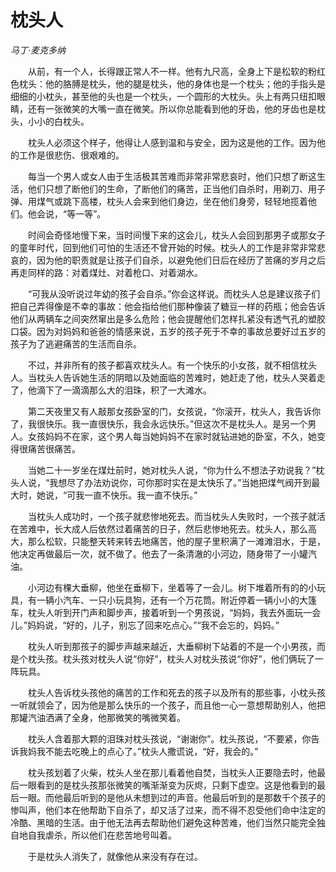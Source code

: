 # 枕头人

*马丁·麦克多纳*

　　从前，有一个人，长得跟正常人不一样。他有九尺高，全身上下是松软的粉红色枕头：他的胳膊是枕头，他的腿是枕头，他的身体也是一个枕头；他的手指头是细细的小枕头，甚至他的头也是一个枕头，一个圆形的大枕头。头上有两只纽扣眼睛，还有一张微笑的大嘴一直在微笑。所以你总能看到他的牙齿，他的牙齿也是枕头，小小的白枕头。

　　枕头人必须这个样子，他得让人感到温和与安全，因为这是他的工作。因为他的工作是很悲伤、很艰难的。

　　每当一个男人或女人由于生活极其苦难而非常非常悲哀时，他们只想了断这生活，他们只想了断他们的生命，了断他们的痛苦，正当他们自杀时，用剃刀、用子弹、用煤气或跳下高楼，枕头人会来到他们身边，坐在他们身旁，轻轻地揽着他们。他会说，“等一等”。

　　时间会奇怪地慢下来，当时间慢下来的这会儿，枕头人会回到那男子或那女子的童年时代，回到他们可怕的生活还不曾开始的时候。枕头人的工作是非常非常悲哀的，因为他的职责就是让孩子们自杀，以避免他们日后在经历了苦痛的岁月之后再走同样的路：对着煤灶、对着枪口、对着湖水。

　　“可我从没听说过年幼的孩子会自杀。”你会这样说。而枕头人总是建议孩子们把自己弄得像是不幸的事故：他会指给他们那种像装了糖豆一样的药瓶；他会告诉他们从两辆车之间突然窜出是多么危险；他会提醒他们怎样扎紧没有透气孔的塑胶口袋。因为对妈妈和爸爸的情感来说，五岁的孩子死于不幸的事故总要好过五岁的孩子为了逃避痛苦的生活而自杀。

　　不过，并非所有的孩子都喜欢枕头人。有一个快乐的小女孩，就不相信枕头人。当枕头人告诉她生活的阴暗以及她面临的苦难时，她赶走了他，枕头人哭着走了，他滴下了一滴滴那么大的泪珠，积了一大滩水。

　　第二天夜里又有人敲那女孩卧室的门，女孩说，“你滚开，枕头人，我告诉你了，我很快乐。我一直很快乐，我会永远快乐。”但这次不是枕头人。是另一个男人。女孩妈妈不在家，这个男人每当她妈妈不在家时就钻进她的卧室，不久，她变得很痛苦很痛苦。

　　当她二十一岁坐在煤灶前时，她对枕头人说，“你为什么不想法子劝说我？”枕头人说，“我想尽了办法劝说你，可你那时实在是太快乐了。”当她把煤气阀开到最大时，她说，“可我一直不快乐。我一直不快乐。”

　　当枕头人成功时，一个孩子就悲惨地死去。而当枕头人失败时，一个孩子就活在苦难中，长大成人后依然过着痛苦的日子，然后悲惨地死去。枕头人，那么高大，那么松软，只能整天转来转去地痛苦，他的屋子里积满了一滩滩泪水，于是，他决定再做最后一次，就不做了。他去了一条清澈的小河边，随身带了一小罐汽油。

　　小河边有棵大垂柳，他坐在垂柳下，坐着等了一会儿。树下堆着所有的的小玩具，有一辆小汽车、一只小玩具狗，还有一个万花筒。附近停着一辆小小的大篷车，枕头人听到开门声和脚步声，接着听到一个男孩说，“妈妈，我去外面玩一会儿。”妈妈说，“好的，儿子，别忘了回来吃点心。”“我不会忘的，妈妈。”

　　枕头人听到那孩子的脚步声越来越近，大垂柳树下站着的不是一个小男孩，而是个枕头孩。枕头孩对枕头人说“你好”，枕头人对枕头孩说“你好”，他们俩玩了一阵玩具。

　　枕头人告诉枕头孩他的痛苦的工作和死去的孩子以及所有的那些事，小枕头孩一听就领会了，因为他是那么快乐的一个孩子，而且他一心一意想帮助别人，他把那罐汽油洒满了全身，他那微笑的嘴微笑着。

　　枕头人含着那大颗的泪珠对枕头孩说，“谢谢你”。枕头孩说，“不要紧，你告诉我妈我不能去吃晚上的点心了。”枕头人撒谎说，“好，我会的。”

　　枕头孩划着了火柴，枕头人坐在那儿看着他自焚，当枕头人正要隐去时，他最后一眼看到的是枕头孩那张微笑的嘴渐渐变为灰烬，只剩下虚空。这是他看到的最后一眼。而他最后听到的是他从未想到过的声音。他最后听到的是那数千个孩子的惨叫声，他们本在他帮助下自杀了，却又活了过来，而不得不忍受他们命中注定的冷酷、黑暗的生活。由于他无法再去帮助他们避免这种苦难，他们当然只能完全独自地自我虐杀，所以他们在悲苦地号叫着。

　　于是枕头人消失了，就像他从来没有存在过。